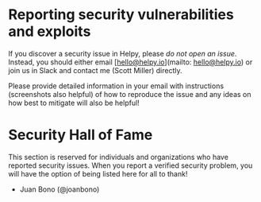 # Reporting security vulnerabilities and exploits

If you discover a security issue in Helpy, please *do not open an issue*.  Instead, you should
either email [hello@helpy.io](mailto: hello@helpy.io) or join us in Slack and contact me (Scott Miller) 
directly.

Please provide detailed information in your email with instructions (screenshots also helpful) of how to
reproduce the issue and any ideas on how best to mitigate will also be helpful!

# Security Hall of Fame

This section is reserved for individuals and organizations who have reported security issues. When
you report a verified security problem, you will have the option of being listed here for all to thank!

- Juan Bono (@joanbono)
